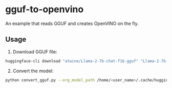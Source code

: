 # gguf-to-openvino
An example that reads GGUF and creates OpenVINO on the fly.

## Usage
1. Download GGUF file:
```sh
huggingface-cli download "atwine/Llama-2-7b-chat-f16-gguf" "Llama-2-7b-chat-f16.gguf"
```

2. Convert the model:
```sh
python convert_gguf.py --org_model_path /home/<user_name>/.cache/huggingface/hub/models--atwine--Llama-2-7b-chat-f16-gguf/snapshots/140c851f3a1f5b9503a2c5d231122d02a0ae6c3c/Llama-2-7b-chat-f16.gguf
```
